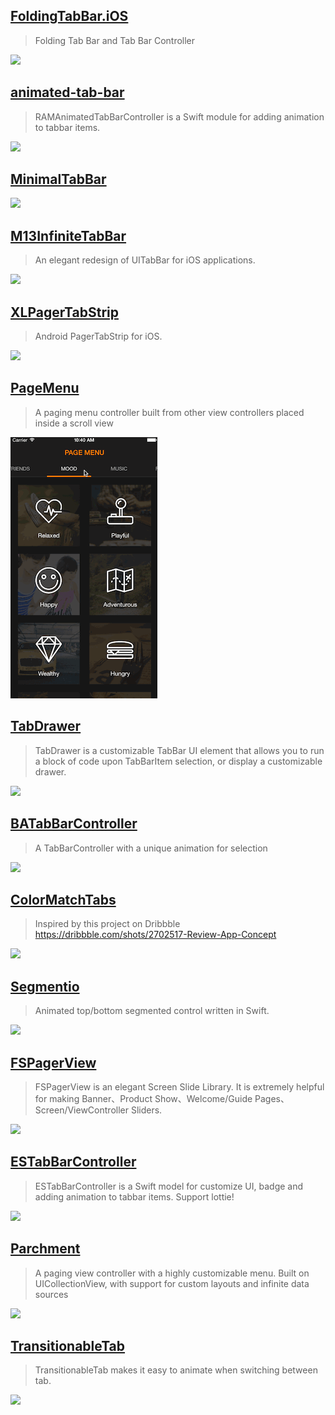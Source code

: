 [FoldingTabBar.iOS](https://github.com/Yalantis/FoldingTabBar.iOS)
--
> Folding Tab Bar and Tab Bar Controller

![](https://camo.githubusercontent.com/e09bb8fc50adba318c9f22174d1751c566f69530/68747470733a2f2f6431337961637572716a676172612e636c6f756466726f6e742e6e65742f75736572732f3439353739322f73637265656e73686f74732f323030333337362f7461625f6261725f616e696d6174696f6e5f66696e2d30322e676966)

[animated-tab-bar](https://github.com/Ramotion/animated-tab-bar)
--
> RAMAnimatedTabBarController is a Swift module for adding animation to tabbar items.

![](https://github.com/Ramotion/animated-tab-bar/raw/master/Screenshots/tab-bar-icons-iphone-ramotion-animation-interface-design.gif)

[MinimalTabBar](https://github.com/jamesdunay/MinimalTabBar)
--
> 

![](https://camo.githubusercontent.com/84593bcf2fd6ecfc4858935b7c64dd94a13c8afe/687474703a2f2f692e696d6775722e636f6d2f6f66376a76326a2e676966)

[M13InfiniteTabBar](https://github.com/Marxon13/M13InfiniteTabBar)
--
> An elegant redesign of UITabBar for iOS applications.

![](https://camo.githubusercontent.com/bcbc122539033dc7e729028bde30688ac7303c08/68747470733a2f2f7261772e6769746875622e636f6d2f4d6172786f6e31332f4d3133496e66696e6974655461624261722f6d61737465722f526561646d655265736f75726365732f546170546f4368616e67652e676966)

[XLPagerTabStrip](https://github.com/xmartlabs/XLPagerTabStrip)
--
> Android PagerTabStrip for iOS.

![](https://github.com/xmartlabs/XLPagerTabStrip/raw/master/Example/barButton.gif)

[PageMenu](https://github.com/HighBay/PageMenu)
--
> A paging menu controller built from other view controllers placed inside a scroll view

![](https://raw.githubusercontent.com/uacaps/ResourceRepo/master/PageMenu/PageMenuDemo.gif)

[TabDrawer](https://github.com/winslowdibona/TabDrawer)
--
> TabDrawer is a customizable TabBar UI element that allows you to run a block of code upon TabBarItem selection, or display a customizable drawer.

![](https://github.com/winslowdibona/TabDrawer/raw/master/OptionsExample.gif)

[BATabBarController](https://github.com/antiguab/BATabBarController)
--
> A TabBarController with a unique animation for selection

![](https://raw.githubusercontent.com/antiguab/BATabBarController/master/readmeAssets/gif2.gif)

[ColorMatchTabs](https://github.com/Yalantis/ColorMatchTabs)
--
> Inspired by this project on Dribbble https://dribbble.com/shots/2702517-Review-App-Concept

![](https://github.com/Yalantis/ColorMatchTabs/raw/master/Resources/preview.gif)

[Segmentio](https://github.com/Yalantis/Segmentio)
--
> Animated top/bottom segmented control written in Swift.

![](https://github.com/Yalantis/Segmentio/raw/master/Assets/animation.gif)

[FSPagerView](https://github.com/WenchaoD/FSPagerView)
--
> FSPagerView is an elegant Screen Slide Library. It is extremely helpful for making Banner、Product Show、Welcome/Guide Pages、Screen/ViewController Sliders.

![](https://cloud.githubusercontent.com/assets/5186464/22688057/9003d880-ed65-11e6-882e-4587c97c8878.gif)

[ESTabBarController](https://github.com/eggswift/ESTabBarController)
--
> ESTabBarController is a Swift model for customize UI, badge and adding animation to tabbar items. Support lottie!

![](https://github.com/eggswift/ESTabBarController/raw/master/Resources/LottieGif.gif)

## [Parchment](https://github.com/rechsteiner/Parchment)
> A paging view controller with a highly customizable menu. Built on UICollectionView, with support for custom layouts and infinite data sources

![](https://camo.githubusercontent.com/c04daaad3c566f7f1a34a9c67cce51fe751ddf27/68747470733a2f2f73332d75732d776573742d312e616d617a6f6e6177732e636f6d2f70617263686d656e742d73776966742f70617263686d656e742d756e73706c6173682e676966)

## [TransitionableTab](https://github.com/Interactive-Studio/TransitionableTab)
> TransitionableTab makes it easy to animate when switching between tab.

![](https://github.com/Interactive-Studio/TransitionableTab/blob/master/Resource/move.gif)
